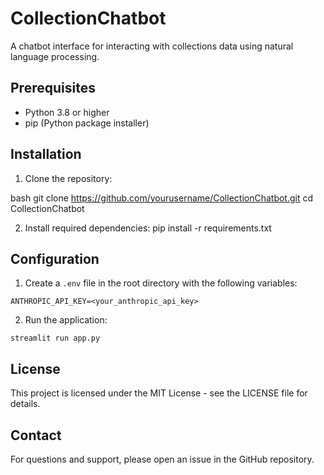# CollectionChatbot


A chatbot interface for interacting with collections data using natural language processing.

## Prerequisites

- Python 3.8 or higher
- pip (Python package installer)

## Installation

1. Clone the repository:

bash
git clone https://github.com/yourusername/CollectionChatbot.git
cd CollectionChatbot

2. Install required dependencies:
pip install -r requirements.txt


## Configuration

1. Create a `.env` file in the root directory with the following variables:

```
ANTHROPIC_API_KEY=<your_anthropic_api_key>
```

2. Run the application:

```
streamlit run app.py
```

## License

This project is licensed under the MIT License - see the LICENSE file for details.

## Contact

For questions and support, please open an issue in the GitHub repository.